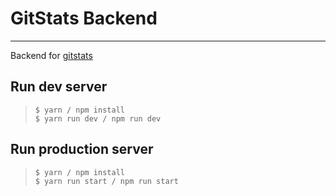 # GitStats Backend
---
Backend for [gitstats](https://github.com/akashraj9828/gitstats-backend)

## Run dev server 
> ``` 
> $ yarn / npm install 
> $ yarn run dev / npm run dev
> 

## Run production server
> ``` 
> $ yarn / npm install 
> $ yarn run start / npm run start
> 

